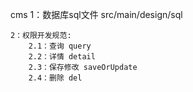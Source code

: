 cms
	1：数据库sql文件
		src/main/design/sql
		
	2：权限开发规范:
		2.1：查询 query
		2.2：详情 detail
		2.3：保存修改 saveOrUpdate
		2.4：删除 del